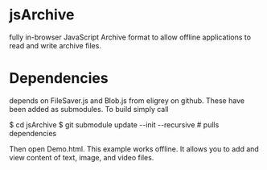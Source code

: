 jsArchive
=========

fully in-browser JavaScript Archive format to allow offline applications to read and write archive files.

Dependencies
============

depends on FileSaver.js and Blob.js from eligrey on github. These have been added as submodules.
To build simply call

$ cd jsArchive 
$ git submodule update --init --recursive # pulls dependencies

Then open Demo.html. This example works offline. It allows you to add and view content of text, image, and video files.
